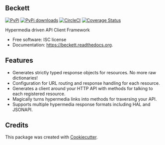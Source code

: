 Beckett
-------

[![PyPi][pypi-image]][pypi-link]
[![PyPi downloads][pypi-dl-image]][pypi-link]
[![CircleCI][circle-image]][circle-link]
[![Coverage Status][codecov-image]][codecov-link]


Hypermedia driven API Client Framework

* Free software: ISC license
* Documentation: https://beckett.readthedocs.org.

Features
--------

* Generates strictly typed response objects for resources. No more raw dictionaries!
* Configuration for URL routing and response handling for each resource.
* Generates a client around your HTTP API with methods for talking to each registered resource.
* Magically turns hypermedia links into methods for traversing your API.
* Supports multiple hypermedia response formats including HAL and JSONAPI.

Credits
---------

This package was created with [Cookiecutter](https://github.com/audreyr/cookiecutter).


[pypi-image]: https://img.shields.io/pypi/v/beckett.svg
[pypi-link]: https://pypi.python.org/pypi/beckett
[pypi-dl-image]: https://img.shields.io/pypi/dm/beckett.png
[circle-image]: https://circleci.com/gh/phalt/beckett/tree/master.svg?style=svg
[circle-link]: https://circleci.com/gh/phalt/beckett/tree/master
[codecov-image]: http://codecov.io/github/phalt/beckett/coverage.svg?branch=master
[codecov-link]: http://codecov.io/github/phalt/beckett?branch=master
